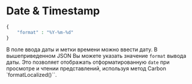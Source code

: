 # Date & Timestamp

```php
{
    "format" : "%Y-%m-%d"
}
```

В поле ввода даты и метки времени можно ввести дату. В вышеприведенном JSON Вы можете указать значение `format` вывода даты. Это позволяет отображать отформатированную `date` при просмотре и чтении представлений, используя метод Carbon `formatLocalized()``.
